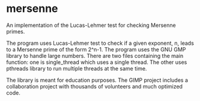 # mersenne
An implementation of the Lucas-Lehmer test for checking Mersenne primes.

The program uses Lucas-Lehmer test to check if a given exponent, n, leads to a Mersenne prime of the form 2^n-1. The program uses the GNU GMP library to handle large numbers. There are two files containing the main function: one is single_thread which uses a single thread. The other uses pthreads library to run multiple threads at the same time.

The library is meant for education purposes. The GIMP project includes a collaboration project with thousands of volunteers and much optimized code.
